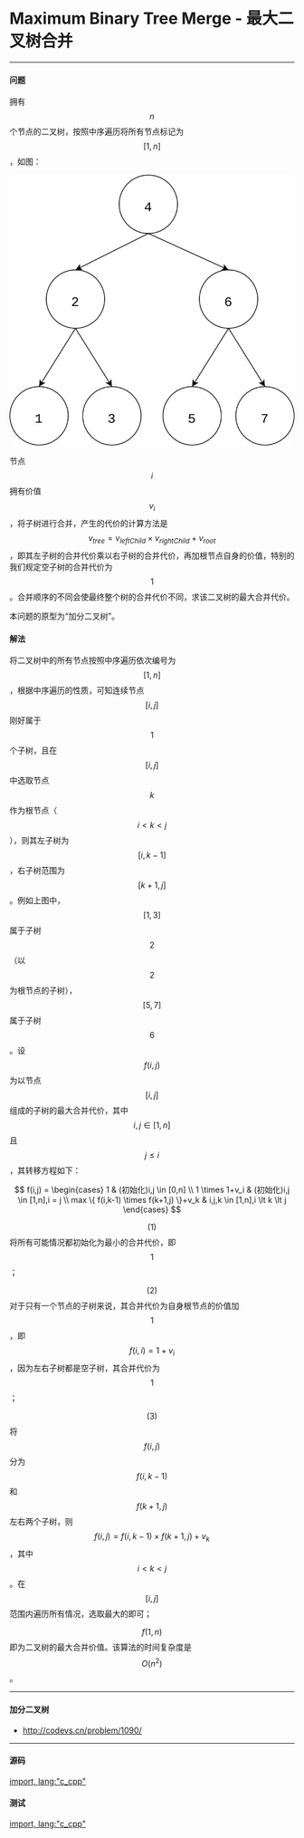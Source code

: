 # Maximum Binary Tree Merge - 最大二叉树合并

--------

#### 问题

拥有$$ n $$个节点的二叉树，按照中序遍历将所有节点标记为$$ [1,n] $$，如图：

![MaximumBinaryTreeMerge1.svg](../res/MaximumBinaryTreeMerge1.svg)

节点$$ i $$拥有价值$$ v_i $$，将子树进行合并，产生的代价的计算方法是$$ v_{tree} = v_{leftChild} \times v_{rightChild} + v_{root} $$，即其左子树的合并代价乘以右子树的合并代价，再加根节点自身的价值，特别的我们规定空子树的合并代价为$$ 1 $$。合并顺序的不同会使最终整个树的合并代价不同，求该二叉树的最大合并代价。

本问题的原型为“加分二叉树”。

#### 解法

将二叉树中的所有节点按照中序遍历依次编号为$$ [1,n] $$，根据中序遍历的性质，可知连续节点$$ [i,j] $$刚好属于$$ 1 $$个子树，且在$$ [i,j] $$中选取节点$$ k $$作为根节点（$$ i \lt k \lt j $$），则其左子树为$$ [i,k-1] $$，右子树范围为$$ [k+1,j] $$。例如上图中，$$ [1,3] $$属于子树$$ 2 $$（以$$ 2 $$为根节点的子树），$$ [5,7] $$属于子树$$ 6 $$。设$$ f(i,j) $$为以节点$$ [i,j] $$组成的子树的最大合并代价，其中$$ i,j \in [1,n] $$且$$ j \leq i $$，其转移方程如下：

$$
f(i,j) =
\begin{cases}
1 & (初始化)i,j \in [0,n] \\
1 \times 1+v_i & (初始化)i,j \in [1,n],i = j \\
max \{ f(i,k-1) \times f(k+1,j) \}+v_k & i,j,k \in [1,n],i \lt k \lt j
\end{cases}
$$

$$ (1) $$将所有可能情况都初始化为最小的合并代价，即$$ 1 $$；

$$ (2) $$对于只有一个节点的子树来说，其合并代价为自身根节点的价值加$$ 1 $$，即$$ f(i,i) = 1+v_i $$，因为左右子树都是空子树，其合并代价为$$ 1 $$；

$$ (3) $$将$$ f(i,j) $$分为$$ f(i,k-1) $$和$$ f(k+1,j) $$左右两个子树，则$$ f(i,j) = f(i,k-1) \times f(k+1,j)+v_k $$，其中$$ i \lt k \lt j $$。在$$ [i,j] $$范围内遍历所有情况，选取最大的即可；

$$ f(1,n) $$即为二叉树的最大合并价值。该算法的时间复杂度是$$ O(n^2) $$。

--------

#### 加分二叉树

* http://codevs.cn/problem/1090/

--------

#### 源码

[import, lang:"c_cpp"](../../../../src/DynamicProgramming/RegionalDP/MaximumBinaryTreeMerge.hpp)

#### 测试

[import, lang:"c_cpp"](../../../../src/DynamicProgramming/RegionalDP/MaximumBinaryTreeMerge.cpp)
